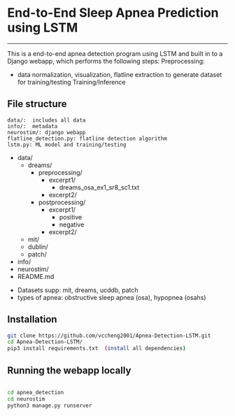 # End-to-End Sleep Apnea Prediction using LSTM 
***
This is a end-to-end apnea detection program using LSTM and built in to a Django webapp, which performs the following steps:
Preprocessing:
   - data normalization, visualization, flatline extraction to generate dataset for training/testing
Training/Inference

## File structure
```
data/:  includes all data
info/:  metadata
neurostim/: django webapp 
flatline_detection.py: flatline detection algorithm
lstm.py: ML model and training/testing
```

 * data/
   * dreams/
       * preprocessing/
          * excerpt1/
            * dreams_osa_ex1_sr8_sc1.txt
          * excerpt2/
       * postprocessing/
          * excerpt1/
            * positive
            * negative
          * excerpt2/
   * mit/
   * dublin/
   * patch/
 * info/
 * neurostim/
 * README.md

- Datasets supp: mit, dreams, ucddb, patch
- types of apnea: obstructive sleep apnea (osa), hypopnea (osahs)



## Installation
 ```bash
 git clone https://github.com/vccheng2001/Apnea-Detection-LSTM.git
 cd Apnea-Detection-LSTM/ 
 pip3 install requirements.txt  (install all dependencies)
 ```
 
## Running the webapp locally
 ```bash

 cd apnea_detection
 cd neurostim
 python3 manage.py runserver 
 
 ```
 
 
